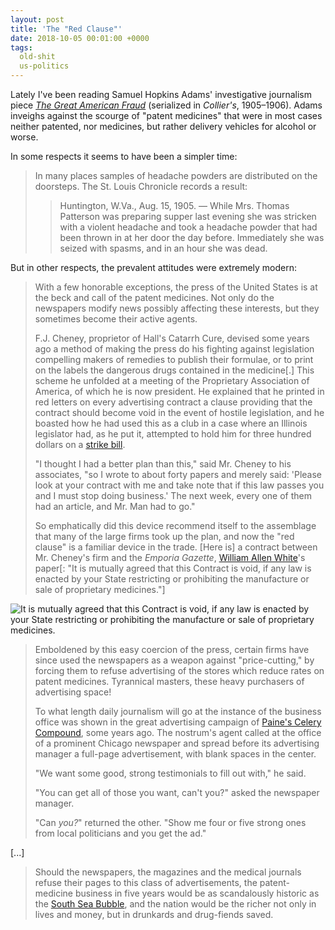 ```yaml
---
layout: post
title: 'The "Red Clause"'
date: 2018-10-05 00:01:00 +0000
tags:
  old-shit
  us-politics
---
```


Lately I've been reading Samuel Hopkins Adams' investigative journalism piece
[_The Great American Fraud_](https://www.gutenberg.org/files/44325/44325-h/44325-h.htm#link2H_4_0001)
(serialized in _Collier's_, 1905–1906). Adams inveighs against the scourge of
"patent medicines" that were in most cases neither patented, nor medicines,
but rather delivery vehicles for alcohol or worse.

In some respects it seems to have been a simpler time:

> In many places samples of headache powders are distributed on the doorsteps.
> The St. Louis Chronicle records a result:
>
> > Huntington, W.Va., Aug. 15, 1905. — While Mrs. Thomas Patterson was preparing
> > supper last evening she was stricken with a violent headache and took a headache
> > powder that had been thrown in at her door the day before. Immediately she was
> > seized with spasms, and in an hour she was dead.

But in other respects, the prevalent attitudes were extremely modern:

> With a few honorable exceptions, the press of the United States is at the beck
> and call of the patent medicines. Not only do the newspapers modify news
> possibly affecting these interests, but they sometimes become their active agents.
>
> F.J. Cheney, proprietor of Hall's Catarrh Cure, devised some years ago a method
> of making the press do his fighting against legislation compelling makers of
> remedies to publish their formulae, or to print on the labels the dangerous drugs
> contained in the medicine[.]
> This scheme he unfolded at a meeting of the Proprietary Association of America,
> of which he is now president. He explained that he printed in red letters on every
> advertising contract a clause providing that the contract should become void
> in the event of hostile legislation, and he boasted how he had used this as a
> club in a case where an Illinois legislator had, as he put it, attempted to
> hold him for three hundred dollars on a [strike bill](https://books.google.com/books?id=OrxJVzv-kGEC&pg=PA859&dq=strike.bill).
>
> "I thought I had a better plan than this," said Mr. Cheney to his associates,
> "so I wrote to about forty papers and merely said: 'Please look at your contract
> with me and take note that if this law passes you and I must stop doing business.'
> The next week, every one of them had an article, and Mr. Man had to go."
>
> So emphatically did this device recommend itself to the assemblage that many
> of the large firms took up the plan, and now the "red clause" is a familiar device
> in the trade. [Here is] a contract between Mr. Cheney's firm and the _Emporia Gazette_,
> [William Allen White](https://www.kshs.org/kansapedia/what-s-the-matter-with-kansas/16717)'s
> paper[: "It is mutually agreed that this Contract is void, if any law is enacted by
> your State restricting or prohibiting the manufacture or sale of proprietary
> medicines."]

![It is mutually agreed that this Contract is void, if any law is enacted by
your State restricting or prohibiting the manufacture or sale of proprietary
medicines.](/blog/images/2018-10-05-the-red-clause.png)

> Emboldened by this easy coercion of the press, certain firms have
> since used the newspapers as a weapon against "price-cutting," by forcing them to
> refuse advertising of the stores which reduce rates on patent medicines.
> Tyrannical masters, these heavy purchasers of advertising space!
>
> To what length daily journalism will go at the instance of the business office
> was shown in the great advertising campaign of [Paine's Celery Compound](https://maryfransmuse.weebly.com/paines-celery-compound.html),
> some years ago. The nostrum's agent called at the office of a prominent Chicago newspaper and spread
> before its advertising manager a full-page advertisement, with blank spaces in the center.
>
> "We want some good, strong testimonials to fill out with," he said.
>
> "You can get all of those you want, can't you?" asked the newspaper manager.
>
> "Can _you?_" returned the other. "Show me four or five strong ones from local politicians and you get the ad."

[...]

> Should the newspapers, the magazines and the medical journals refuse
> their pages to this class of advertisements, the patent-medicine business
> in five years would be as scandalously historic as the [South Sea Bubble](https://www.britannica.com/event/South-Sea-Bubble),
> and the nation would be the richer not only in lives and money,
> but in drunkards and drug-fiends saved.

